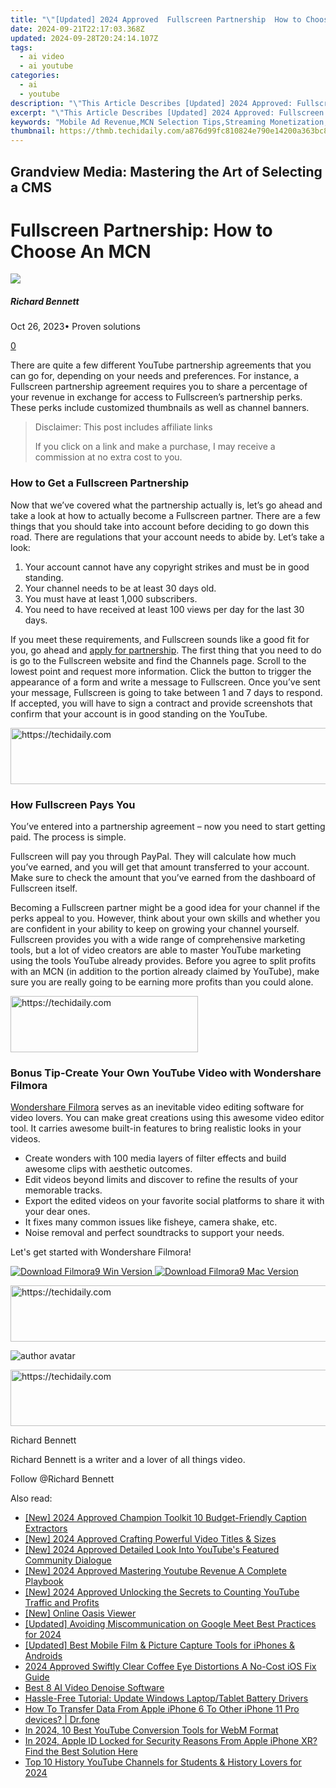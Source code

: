 ```yaml
---
title: "\"[Updated] 2024 Approved  Fullscreen Partnership  How to Choose An MCN\""
date: 2024-09-21T22:17:03.368Z
updated: 2024-09-28T20:24:14.107Z
tags:
  - ai video
  - ai youtube
categories:
  - ai
  - youtube
description: "\"This Article Describes [Updated] 2024 Approved: Fullscreen Partnership: How to Choose An MCN\""
excerpt: "\"This Article Describes [Updated] 2024 Approved: Fullscreen Partnership: How to Choose An MCN\""
keywords: "Mobile Ad Revenue,MCN Selection Tips,Streaming Monetization,Media Content Networks,Digital Advertising Partners,Online Video Marketing,Ad Agency Collaboration"
thumbnail: https://thmb.techidaily.com/a876d99fc810824e790e14200a363bc8a24888dbe0f9cb4aa8918882c26356a6.jpeg
---
```


## Grandview Media: Mastering the Art of Selecting a CMS

# Fullscreen Partnership: How to Choose An MCN

![](https://images.wondershare.com/filmora/article-images/richard-bennett.jpg)

##### Richard Bennett

 Oct 26, 2023• Proven solutions

[0](#commentsBoxSeoTemplate)

There are quite a few different YouTube partnership agreements that you can go for, depending on your needs and preferences. For instance, a Fullscreen partnership agreement requires you to share a percentage of your revenue in exchange for access to Fullscreen’s partnership perks. These perks include customized thumbnails as well as channel banners.

>  Disclaimer: This post includes affiliate links
>
>  If you click on a link and make a purchase, I may receive a commission at no extra cost to you.
>

### How to Get a Fullscreen Partnership

Now that we’ve covered what the partnership actually is, let’s go ahead and take a look at how to actually become a Fullscreen partner. There are a few things that you should take into account before deciding to go down this road. There are regulations that your account needs to abide by. Let’s take a look:

1. Your account cannot have any copyright strikes and must be in good standing.
2. Your channel needs to be at least 30 days old.
3. You must have at least 1,000 subscribers.
4. You need to have received at least 100 views per day for the last 30 days.

If you meet these requirements, and Fullscreen sounds like a good fit for you, go ahead and [apply for partnership](http://fullscreenmedia.co/apply/). The first thing that you need to do is go to the Fullscreen website and find the Channels page. Scroll to the lowest point and request more information. Click the button to trigger the appearance of a form and write a message to Fullscreen. Once you’ve sent your message, Fullscreen is going to take between 1 and 7 days to respond. If accepted, you will have to sign a contract and provide screenshots that confirm that your account is in good standing on the YouTube.

<!-- affiliate ads begin -->
<a href="https://unicoeye.pxf.io/c/5597632/2134239/18498" target="_top" id="2134239">
  <img src="//a.impactradius-go.com/display-ad/18498-2134239" border="0" alt="https://techidaily.com" width="721" height="90"/>
</a>
<img height="0" width="0" src="https://unicoeye.pxf.io/i/5597632/2134239/18498" style="position:absolute;visibility:hidden;" border="0" />
<!-- affiliate ads end -->

### How Fullscreen Pays You

You’ve entered into a partnership agreement – now you need to start getting paid. The process is simple.

Fullscreen will pay you through PayPal. They will calculate how much you’ve earned, and you will get that amount transferred to your account. Make sure to check the amount that you’ve earned from the dashboard of Fullscreen itself.

Becoming a Fullscreen partner might be a good idea for your channel if the perks appeal to you. However, think about your own skills and whether you are confident in your ability to keep on growing your channel yourself. Fullscreen provides you with a wide range of comprehensive marketing tools, but a lot of video creators are able to master YouTube marketing using the tools YouTube already provides. Before you agree to split profits with an MCN (in addition to the portion already claimed by YouTube), make sure you are really going to be earning more profits than you could alone.

<!-- affiliate ads begin -->
<a href="https://aidotcom.pxf.io/c/5597632/2129042/19576" target="_top" id="2129042">
  <img src="//a.impactradius-go.com/display-ad/19576-2129042" border="0" alt="https://techidaily.com" width="300" height="90"/>
</a>
<img height="0" width="0" src="https://aidotcom.pxf.io/i/5597632/2129042/19576" style="position:absolute;visibility:hidden;" border="0" />
<!-- affiliate ads end -->

### Bonus Tip-Create Your Own YouTube Video with Wondershare Filmora

[Wondershare Filmora](https://tools.techidaily.com/wondershare/filmora/download/) serves as an inevitable video editing software for video lovers. You can make great creations using this awesome video editor tool. It carries awesome built-in features to bring realistic looks in your videos.

* Create wonders with 100 media layers of filter effects and build awesome clips with aesthetic outcomes.
* Edit videos beyond limits and discover to refine the results of your memorable tracks.
* Export the edited videos on your favorite social platforms to share it with your dear ones.
* It fixes many common issues like fisheye, camera shake, etc.
* Noise removal and perfect soundtracks to support your needs.

Let's get started with Wondershare Filmora!

[![Download Filmora9 Win Version](https://images.wondershare.com/filmora/guide/download-btn-win.jpg) ](https://tools.techidaily.com/wondershare/filmora/download/) [![Download Filmora9 Mac Version](https://images.wondershare.com/filmora/guide/download-btn-mac.jpg) ](https://tools.techidaily.com/wondershare/filmora/download/)

<!-- affiliate ads begin -->
<a href="https://appsumo.8odi.net/c/5597632/2129738/7443" target="_top" id="2129738">
  <img src="//a.impactradius-go.com/display-ad/7443-2129738" border="0" alt="https://techidaily.com" width="728" height="90"/>
</a>
<img height="0" width="0" src="https://appsumo.8odi.net/i/5597632/2129738/7443" style="position:absolute;visibility:hidden;" border="0" />
<!-- affiliate ads end -->

![author avatar](https://images.wondershare.com/filmora/article-images/richard-bennett.jpg)

<!-- affiliate ads begin -->
<a href="https://appsumo.8odi.net/c/5597632/2075462/7443" target="_top" id="2075462">
  <img src="//a.impactradius-go.com/display-ad/7443-2075462" border="0" alt="https://techidaily.com" width="728" height="90"/>
</a>
<img height="0" width="0" src="https://appsumo.8odi.net/i/5597632/2075462/7443" style="position:absolute;visibility:hidden;" border="0" />
<!-- affiliate ads end -->

Richard Bennett

Richard Bennett is a writer and a lover of all things video.

Follow @Richard Bennett

<ins class="adsbygoogle"
     style="display:block"
     data-ad-format="autorelaxed"
     data-ad-client="ca-pub-7571918770474297"
     data-ad-slot="1223367746"></ins>

<ins class="adsbygoogle"
     style="display:block"
     data-ad-client="ca-pub-7571918770474297"
     data-ad-slot="8358498916"
     data-ad-format="auto"
     data-full-width-responsive="true"></ins>

<span class="atpl-alsoreadstyle">Also read:</span>
<div><ul>
<li><a href="https://youtube-data.techidaily.com/024-approved-champion-toolkit-10-budget-friendly-caption-extractors/"><u>[New] 2024 Approved Champion Toolkit 10 Budget-Friendly Caption Extractors</u></a></li>
<li><a href="https://youtube-data.techidaily.com/024-approved-crafting-powerful-video-titles-and-sizes/"><u>[New] 2024 Approved Crafting Powerful Video Titles & Sizes</u></a></li>
<li><a href="https://youtube-data.techidaily.com/024-approved-detailed-look-into-youtubes-featured-community-dialogue/"><u>[New] 2024 Approved Detailed Look Into YouTube's Featured Community Dialogue</u></a></li>
<li><a href="https://youtube-data.techidaily.com/024-approved-mastering-youtube-revenue-a-complete-playbook/"><u>[New] 2024 Approved Mastering Youtube Revenue A Complete Playbook</u></a></li>
<li><a href="https://youtube-data.techidaily.com/024-approved-unlocking-the-secrets-to-counting-youtube-traffic-and-profits/"><u>[New] 2024 Approved Unlocking the Secrets to Counting YouTube Traffic and Profits</u></a></li>
<li><a href="https://facebook-video-recording.techidaily.com/new-online-oasis-viewer/"><u>[New] Online Oasis Viewer</u></a></li>
<li><a href="https://on-screen-recording.techidaily.com/updated-avoiding-miscommunication-on-google-meet-best-practices-for-2024/"><u>[Updated] Avoiding Miscommunication on Google Meet Best Practices for 2024</u></a></li>
<li><a href="https://youtube-clips.techidaily.com/updated-best-mobile-film-and-picture-capture-tools-for-iphones-and-androids/"><u>[Updated] Best Mobile Film & Picture Capture Tools for iPhones & Androids</u></a></li>
<li><a href="https://some-approaches.techidaily.com/2024-approved-swiftly-clear-coffee-eye-distortions-a-no-cost-ios-fix-guide/"><u>2024 Approved Swiftly Clear Coffee Eye Distortions A No-Cost iOS Fix Guide</u></a></li>
<li><a href="https://ai-video-editing.techidaily.com/best-8-ai-video-denoise-software/"><u>Best 8 AI Video Denoise Software</u></a></li>
<li><a href="https://hardware-updates.techidaily.com/hassle-free-tutorial-update-windows-laptoptablet-battery-drivers/"><u>Hassle-Free Tutorial: Update Windows Laptop/Tablet Battery Drivers</u></a></li>
<li><a href="https://techidaily.com/how-to-transfer-data-from-apple-iphone-6-to-other-iphone-11-pro-devices-drfone-by-drfone-transfer-data-from-ios-transfer-data-from-ios/"><u>How To Transfer Data From Apple iPhone 6 To Other iPhone 11 Pro devices? | Dr.fone</u></a></li>
<li><a href="https://youtube-data.techidaily.com/24-10-best-youtube-conversion-tools-for-webm-format/"><u>In 2024, 10 Best YouTube Conversion Tools for WebM Format</u></a></li>
<li><a href="https://apple-account.techidaily.com/in-2024-apple-id-locked-for-security-reasons-from-apple-iphone-xr-find-the-best-solution-here-by-drfone-ios/"><u>In 2024, Apple ID Locked for Security Reasons From Apple iPhone XR? Find the Best Solution Here</u></a></li>
<li><a href="https://youtube-data.techidaily.com/0-history-youtube-channels-for-students-and-history-lovers-for-2024/"><u>Top 10 History YouTube Channels for Students & History Lovers for 2024</u></a></li>
</ul></div>

